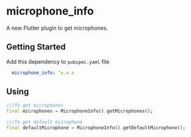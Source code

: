 # microphone_info

A new Flutter plugin to get microphones.

## Getting Started

Add this dependency to `pubspec.yaml` file

```yaml
  microphone_info: ^x.x.x
```

## Using

```dart
///To get microphones
final microphones = MicrophoneInfo().getMicrophones();

///To get default microphone
final defaultMicrophone = MicrophoneInfo().getDefaultMicrophone();
```


